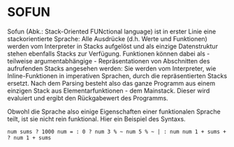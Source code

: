 # SOFUN
  Sofun (Abk.: Stack-Oriented FUNctional language) ist in erster Linie eine stackorientierte Sprache: Alle Ausdrücke (d.h. Werte und Funktionen) werden vom Interpreter in Stacks aufgelöst und als einzige Datenstruktur stehen ebenfalls Stacks zur Verfügung. Funktionen können dabei als - teilweise argumentabhängige - Repräsentationen von Abschnitten des aufrufenden Stacks angesehen werden: Sie werden vom Interpreter, wie Inline-Funktionen in imperativen Sprachen, durch die repräsentierten Stacks ersetzt. Nach dem Parsing besteht also das ganze Programm aus einem einzigen Stack aus Elementarfunktionen - dem Mainstack. Dieser wird evaluiert und ergibt den Rückgabewert des Programms.
  
  Obwohl die Sprache also einige Eigenschaften einer funktionalen Sprache teilt, ist sie nicht rein funktional. 
  Hier ein Beispiel des Syntaxs.

    num sums ? 1000 num = : 0 ? num 3 % ~ num 5 % ~ | : num num 1 + sums + ? num 1 + sums

